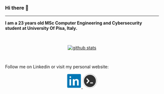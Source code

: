 ### Hi there 👋

<hr>

**I am a 23 years old MSc Computer Engineering and Cybersecurity student at University Of Pisa, Italy.**

&nbsp;

<div align="center">
<a href="https://github.com/fraie98">
  <img align="center" src="https://github-readme-stats.vercel.app/api?username=fraie98&count_private=true&show_icons=true&theme=dark&hide=prs,issues" alt="github stats" />
</a>
</div>



&nbsp;

Follow me on Linkedin or visit my personal website:
<div align="center">
<a href="https://www.linkedin.com/in/fraie98/">
  <img width=48px src="img/linkedin.png" />
</a>
<a href="https://fraie98.github.io/">
  <img width=48px src="img/site.png" />
</a>
  </div>

<!--  IMPORTANT
      Icons from: https://icon-icons.com/it/
      Links:
          https://icon-icons.com/it/icona/utilities-terminale/37688
          https://icon-icons.com/it/icona/a-legato-linkedin-media-social/124259
      >>


<!--<div align="center">
<a href="https://github.com/fraie98">
  <img align="center" src="https://github-readme-stats.vercel.app/api/top-langs/?username=fraie98&exclude_repo=fraie98.github.io&theme=dark&langs_count=3" />
</a>
</div>-->
<!--
**fraie98/fraie98** is a ✨ _special_ ✨ repository because its `README.md` (this file) appears on your GitHub profile.

Here are some ideas to get you started:

- 🔭 I’m currently working on ...
- 🌱 I’m currently learning ...
- 👯 I’m looking to collaborate on ...
- 🤔 I’m looking for help with ...
- 💬 Ask me about ...
- 📫 How to reach me: ...
- 😄 Pronouns: ...
- ⚡ Fun fact: ...
-->
